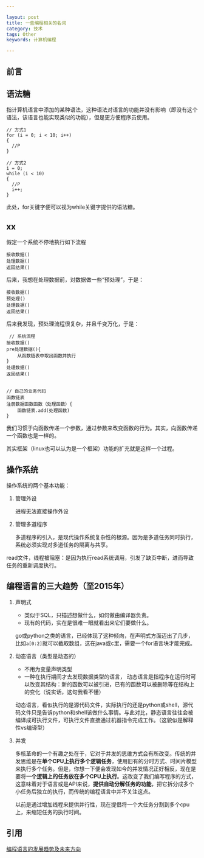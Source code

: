 ```yaml
---

layout: post
title: 一些编程相关的名词
category: 技术
tags: Other
keywords: 计算机编程

---
```


## 前言 ##

## 语法糖

指计算机语言中添加的某种语法，这种语法对语言的功能并没有影响（即没有这个语法，该语言也能实现类似的功能），但是更方便程序员使用。

    // 方式1
    for (i = 0; i < 10; i++)
    {
      //P
    }
    
    // 方式2
    i = 0;
    while (i < 10)
    {
      //P
      i++;
    }
    
此处，for关键字便可以视为while关键字提供的语法糖。


## xx

假定一个系统不停地执行如下流程

    接收数据()
    处理数据()
    返回结果()
    
后来，我想在处理数据前，对数据做一些“预处理”，于是：

    接收数据()
    预处理()
    处理数据()
    返回结果()
    
后来我发现，预处理流程很复杂，并且千变万化，于是：

     // 系统流程
    接收数据()
    pre处理数据(){
        从函数链表中取出函数并执行
    }
    处理数据()
    返回结果()
    

    // 自己的业务代码
    函数链表
    注册数据函数函数（处理函数）{
        函数链表.add(处理函数)
    }
    
   
    
我们习惯于向函数传递一个参数，通过参数来改变函数的行为。其实，向函数传递一个函数也是一样的。

其实框架（linux也可以认为是一个框架）功能的扩充就是这样一个过程。

## 操作系统

操作系统的两个基本功能：

1. 管理外设

    进程无法直接操作外设
    
2. 管理多道程序

    多道程序的引入，是现代操作系统复杂性的根源。因为是多道任务同时执行，系统必须实现对多道任务的隔离与共享。
    
read文件，线程被阻塞：是因为执行read系统调用，引发了缺页中断，进而导致任务的重新调度执行。

## 编程语言的三大趋势（至2015年）

1. 声明式

    - 类似于SQL，只描述想做什么，如何做由编译器负责。
    - 现有的代码，实在是很难一眼就看出来它们要做什么。

    go或python之类的语言，已经体现了这种倾向，在声明式方面迈出了几步，比如`a[0:2]`就可以截取数组，这在java或c里，需要一个for语言块才能完成。
    
2. 动态语言（类型是动态的）

    - 不用为变量声明类型
    - 一种在执行期间才去发现数据类型的语言， 动态语言是指程序在运行时可以改变其结构：新的函数可以被引进，已有的函数可以被删除等在结构上的变化（说实话，这句我看不懂）

    动态语言，看似执行的是源代码文件，实际执行的还是python或shell，源代码文件只是告诉python和shell该做什么事情。与此对比，静态语言往往会被编译成可执行文件，可执行文件直接通过机器指令完成工作。（这貌似是解释性vs编译型）

3. 并发

    多核革命的一个有趣之处在于，它对于并发的思维方式会有所改变。传统的并发思维是在**单个CPU上执行多个逻辑任务**，使用旧有的分时方式、时间片模型来执行多个任务。但是，你想一下便会发现如今的并发情况正好相反，现在是要将**一个逻辑上的任务放在多个CPU上执行**。这改变了我们编写程序的方式，这意味着对于语言或是API来说，**提供自动分解任务的功能**，把它拆分成多个小任务后独立的执行，而传统的编程语言中并不关注这点。
    
    以前是通过增加线程来提供并行性，现在提倡将一个大任务分割到多个cpu上，来缩短任务的执行时间。


## 引用

[编程语言的发展趋势及未来方向][]

    


[编程语言的发展趋势及未来方向]: http://blog.zhaojie.me/2010/04/trends-and-future-directions-in-programming-languages-by-anders-1-history-and-trends.html